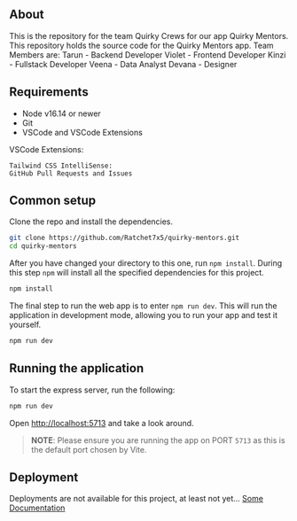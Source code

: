 ## About

This is the repository for the team Quirky Crews for our app Quirky Mentors. This repository holds the source code for the Quirky Mentors app. 
Team Members are:
Tarun - Backend Developer
Violet - Frontend Developer
Kinzi - Fullstack Developer
Veena - Data Analyst
Devana - Designer

## Requirements

* Node v16.14 or newer
* Git
* VSCode and VSCode Extensions

VSCode Extensions:
```
Tailwind CSS IntelliSense: 
GitHub Pull Requests and Issues
```

## Common setup

Clone the repo and install the dependencies.

```bash
git clone https://github.com/Ratchet7x5/quirky-mentors.git
cd quirky-mentors
```
After you have changed your directory to this one, run `npm install`. During this step `npm` will install all the specified dependencies for this project.

```bash
npm install
```

The final step to run the web app is to enter `npm run dev`. This will run the application in development mode, allowing you to run your app and test it yourself. 
```bash
npm run dev
```

## Running the application

To start the express server, run the following:

```bash
npm run dev
```

Open [http://localhost:5713](http://localhost:5713) and take a look around. 
> **NOTE**: Please ensure you are running the app on PORT `5713` as this is the default port chosen by Vite. 


## Deployment
Deployments are not available for this project, at least not yet... [Some Documentation](https://)
